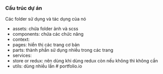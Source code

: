 ### Cấu trúc dự án

Các folder sử dụng và tác dụng của nó
- assets: chứa folder ảnh và scss 
- components: chứa các chức năng 
- context: 
- pages: hiển thị các trang cơ bản
- parts: thành phần sử dụng nhiều trong các trang
- services: 
- store or redux: nên dùng khi dùng redux còn nếu không thì không cần
- utils: dùng nhiều lần 
#   p o r t f o l i o . i o  
 